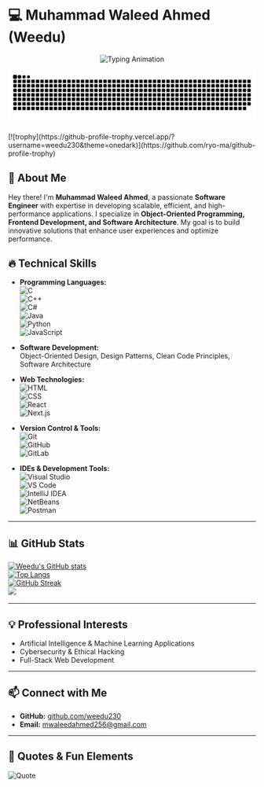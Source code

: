 # 💻 Muhammad Waleed Ahmed (Weedu)
<p align="center">
  <img src="https://readme-typing-svg.herokuapp.com?font=Fira+Code&size=22&pause=1000&color=F7F7F7&center=true&vCenter=true&width=500&height=50&lines=weedu_knows_code;Mastering+OOP+%7C+Software+Engineering;Tech+Enthusiast+%7C+Anime+Lover;Code+%7C+Football+%7C+CR7+Forever" alt="Typing Animation" />
</p>

<p align="center">
  <img src="https://raw.githubusercontent.com/Platane/snk/output/github-contribution-grid-snake.svg" alt="Moving Snake Animation">
</p>
[![trophy](https://github-profile-trophy.vercel.app/?username=weedu230&theme=onedark)](https://github.com/ryo-ma/github-profile-trophy)

## 🚀 About Me
Hey there! I'm **Muhammad Waleed Ahmed**, a passionate **Software Engineer** with expertise in developing scalable, efficient, and high-performance applications. I specialize in **Object-Oriented Programming, Frontend Development, and Software Architecture**. My goal is to build innovative solutions that enhance user experiences and optimize performance.

## 🔥 Technical Skills
- **Programming Languages:**  
  ![C](https://img.shields.io/badge/C-00599C?style=flat-square&logo=c&logoColor=white)  
  ![C++](https://img.shields.io/badge/C++-00599C?style=flat-square&logo=c%2B%2B&logoColor=white)  
  ![C#](https://img.shields.io/badge/C%23-239120?style=flat-square&logo=c-sharp&logoColor=white)  
  ![Java](https://img.shields.io/badge/Java-007396?style=flat-square&logo=java&logoColor=white)  
  ![Python](https://img.shields.io/badge/Python-3776AB?style=flat-square&logo=python&logoColor=white)  
  ![JavaScript](https://img.shields.io/badge/JavaScript-F7DF1E?style=flat-square&logo=javascript&logoColor=black)  

- **Software Development:**  
  Object-Oriented Design, Design Patterns, Clean Code Principles, Software Architecture  

- **Web Technologies:**  
  ![HTML](https://img.shields.io/badge/HTML5-E34F26?style=flat-square&logo=html5&logoColor=white)  
  ![CSS](https://img.shields.io/badge/CSS3-1572B6?style=flat-square&logo=css3&logoColor=white)  
  ![React](https://img.shields.io/badge/React-61DAFB?style=flat-square&logo=react&logoColor=black)  
  ![Next.js](https://img.shields.io/badge/Next.js-000000?style=flat-square&logo=next.js&logoColor=white)  

- **Version Control & Tools:**  
  ![Git](https://img.shields.io/badge/Git-F05032?style=flat-square&logo=git&logoColor=white)  
  ![GitHub](https://img.shields.io/badge/GitHub-181717?style=flat-square&logo=github&logoColor=white)  
  ![GitLab](https://img.shields.io/badge/GitLab-FCA121?style=flat-square&logo=gitlab&logoColor=white)  

- **IDEs & Development Tools:**  
  ![Visual Studio](https://img.shields.io/badge/Visual%20Studio-5C2D91?style=flat-square&logo=visual%20studio&logoColor=white)  
  ![VS Code](https://img.shields.io/badge/VS%20Code-007ACC?style=flat-square&logo=visual-studio-code&logoColor=white)  
  ![IntelliJ IDEA](https://img.shields.io/badge/IntelliJ%20IDEA-000000?style=flat-square&logo=intellij-idea&logoColor=white)  
  ![NetBeans](https://img.shields.io/badge/NetBeans-1B6AC6?style=flat-square&logo=apache-netbeans-ide&logoColor=white)  
  ![Postman](https://img.shields.io/badge/Postman-FF6C37?style=flat-square&logo=postman&logoColor=white)  

---

## 📊 GitHub Stats
[![Weedu's GitHub stats](https://github-readme-stats.vercel.app/api?username=weedu230&show_icons=true&theme=onedark)](https://github.com/anuraghazra/github-readme-stats)  
[![Top Langs](https://github-readme-stats.vercel.app/api/top-langs/?username=weedu230&layout=compact&theme=onedark)](https://github.com/anuraghazra/github-readme-stats)  
[![GitHub Streak](https://streak-stats.demolab.com/?user=weedu230&theme=onedark)](https://github.com/DenverCoder1/github-readme-streak-stats)  
![](https://komarev.com/ghpvc/?username=weedu230&color=blue)  

---

## 💡 Professional Interests
- Artificial Intelligence & Machine Learning Applications  
- Cybersecurity & Ethical Hacking  
- Full-Stack Web Development  

---

## 📫 Connect with Me
- **GitHub:** [github.com/weedu230](#)  
- **Email:** mwaleedahmed256@gmail.com  

---



## 🎯 Quotes & Fun Elements  
![Quote](https://quotes-github-readme.vercel.app/api?type=horizontal&theme=onedark)  


